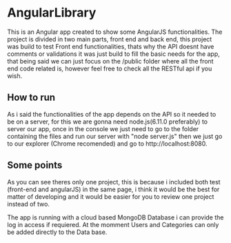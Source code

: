 # AngularLibrary
This is an Angular app created to show some AngularJS functionalities. The project is divided in two main parts, front end and back end, this project was build to test Front end functionalities, thats why the API doesnt have comments or validations it was just build to fill the basic needs for the app, that being said we can just focus on the /public folder where all the front end code related is, however feel free to check all the RESTful api if you wish.

## How to run
As i said the functionalities of the app depends on the API so it needed to be on a server, for this we are gonna need node.js(6.11.0 preferably) to server our app, once in the console we just need to go to the folder containing the files and run our server with "node server.js" then we just go to our explorer (Chrome recomended) and go to http://localhost:8080.

## Some points
As you can see theres only one project, this is because i included both test (front-end and angularJS) in the same page, i think it would be the best for matter of developing and it would be easier for you to review one project instead of two.

The app is running with a cloud based MongoDB Database i can provide the log in access if requiered.
At the momment Users and Categories can only be added directly to the Data base.


